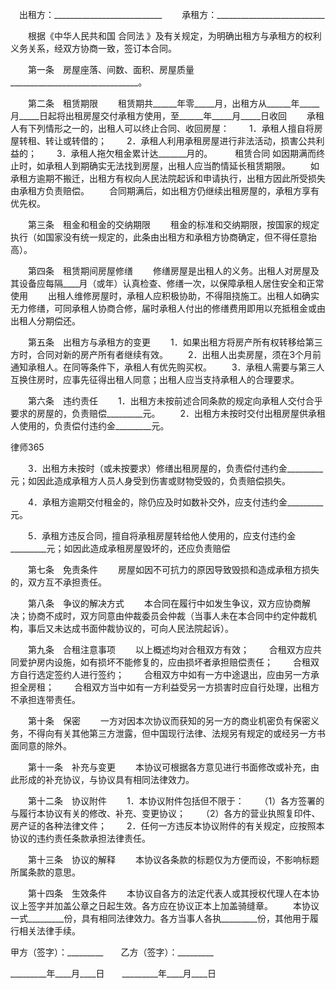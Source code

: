 
 


　出租方：___________________________
　　承租方：___________________________


　　根据《中华人民共和国
合同法
》及有关规定，为明确出租方与承租方的权利义务关系，经双方协商一致，签订本合同。


　　第一条　房屋座落、间数、面积、房屋质量________________________________。


　　第二条　租赁期限
　　租赁期共______年零_____月，出租方从______年_____月_____日起将出租房屋交付承租方使用，至______年_____月_____日收回
　　承租人有下列情形之一的，出租人可以终止合同、收回房屋：
　　1．承租人擅自将房屋转租、转让或转借的；
　　2．承租人利用承租房屋进行非法活动，损害公共利益的；
　　3．承租人拖欠租金累计达_______月的。
　　
租赁合同
如因期满而终止时，如承租人到期确实无法找到房屋，出租人应当酌情延长租赁期限。
　　如承租方逾期不搬迁，出租方有权向人民法院起诉和申请执行，出租方因此所受损失由承租方负责赔偿。
　　合同期满后，如出租方仍继续出租房屋的，承租方享有优先权。


　　第三条　租金和租金的交纳期限
　　租金的标准和交纳期限，按国家的规定执行（如国家没有统一规定的，此条由出租方和承租方协商确定，但不得任意抬高）。


　　第四条　租赁期间房屋修缮
　　修缮房屋是出租人的义务。出租人对房屋及其设备应每隔____月（或年）认真检查、修缮一次，以保障承租人居住安全和正常使用
　　出租人维修房屋时，承租人应积极协助，不得阻挠施工。出租人如确实无力修缮，可同承租人协商合修，届时承租人付出的修缮费用即用以充抵租金或由出租人分期偿还。


　　第五条　出租方与承租方的变更
　　1．如果出租方将房产所有权转移给第三方时，合同对新的房产所有者继续有效。
　　2．出租人出卖房屋，须在3个月前通知承租人。在同等条件下，承租人有优先购买权。
　　3．承租人需要与第三人互换住房时，应事先征得出租人同意；出租人应当支持承租人的合理要求。


　　第六条　违约责任
　　1．出租方未按前述合同条款的规定向承租人交付合乎要求的房屋的，负责赔偿_________元。
　　2．出租方未按时交付出租房屋供承租人使用的，负责偿付违约金_________元。




 
律师365






　　3．出租方未按时（或未按要求）修缮出租房屋的，负责偿付违约金_________元；如因此造成承租方人员人身受到伤害或财物受毁的，负责赔偿损失。

　　4．承租方逾期交付租金的，除仍应及时如数补交外，应支付违约金_________元。

　　5．承租方违反合同，擅自将承租房屋转给他人使用的，应支付违约金_________元；如因此造成承租房屋毁坏的，还应负责赔偿




　　第七条　免责条件
　　房屋如因不可抗力的原因导致毁损和造成承租方损失的，双方互不承担责任。


　　第八条　争议的解决方式
　　本合同在履行中如发生争议，双方应协商解决；协商不成时，双方同意由仲裁委员会仲裁（当事人未在本合同中约定仲裁机构，事后又未达成书面仲裁协议的，可向人民法院起诉）。


　　第九条　合租注意事项
　　以上概述均对合租双方有效；
　　合租双方应共同爱护房内设施，如有损坏不能修复的，应由损坏者承担赔偿责任；
　　合租双方自行选定签约人进行签约；
　　合租双方中如有一方中途退出，应由另一方承担全房租；
　　合租双方当中如有一方利益受另一方损害时应自行处理，出租方不承担连带责任。


　　第十条　保密
　　一方对因本次协议而获知的另一方的商业机密负有保密义务，不得向有关其他第三方泄露，但中国现行法律、法规另有规定的或经另一方书面同意的除外。


　　第十一条　补充与变更
　　本协议可根据各方意见进行书面修改或补充，由此形成的补充协议，与协议具有相同法律效力。


　　第十二条　协议附件
　　1．本协议附件包括但不限于：
　　（1）各方签署的与履行本协议有关的修改、补充、变更协议；
　　（2）各方的营业执照复印件、房产证的各种法律文件；
　　2．任何一方违反本协议附件的有关规定，应按照本协议的违约责任条款承担法律责任。


　　第十三条　协议的解释
　　本协议各条款的标题仅为方便而设，不影响标题所属条款的意思。


　　第十四条　生效条件
　　本协议自各方的法定代表人或其授权代理人在本协议上签字并加盖公章之日起生效。各方应在协议正本上加盖骑缝章。
　　本协议一式_________份，具有相同法律效力。各方当事人各执_________份，其他用于履行相关法律手续。


 



 
甲方（签字）：_________　　乙方（签字）：_________
 
_________年____月____日　　_________年____月____日
 

 
 

 
 
 
  
 
  
 
   


   
 

   


   


   
 
 
  
 
 
 

